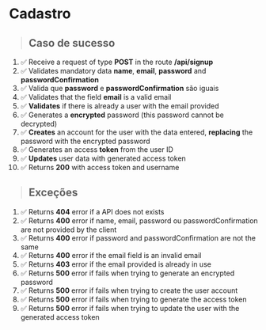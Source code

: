# Cadastro

> ## Caso de sucesso

1.  ✅ Receive a request of type **POST** in the route **/api/signup**
2.  ✅ Validates mandatory data **name**, **email**, **password** and **passwordConfirmation**
3.  ✅ Valida que **password** e **passwordConfirmation** são iguais
4.  ✅ Validates that the field **email** is a valid email
5.  ✅ **Validates** if there is already a user with the email provided
6.  ✅ Generates a **encrypted** password (this password cannot be decrypted)
7.  ✅ **Creates** an account for the user with the data entered, **replacing** the password with the encrypted password
8.  ✅ Generates an access **token** from the user ID
9.  ✅ **Updates** user data with generated access token
10. ✅ Returns **200** with access token and username

> ## Exceções

1. ✅ Returns **404** error if a API does not exists
2. ✅ Returns **400** error if name, email, password ou passwordConfirmation are not provided by the client
3. ✅ Returns **400** error if password and passwordConfirmation are not the same
4. ✅ Returns **400** error if the email field is an invalid email
5. ✅ Returns **403** error if the email provided is already in use
6. ✅ Returns **500** error if fails when trying to generate an encrypted password
7. ✅ Returns **500** error if fails when trying to create the user account
8. ✅ Returns **500** error if fails when trying to generate the access token
9. ✅ Returns **500** error if fails when trying to update the user with the generated access token